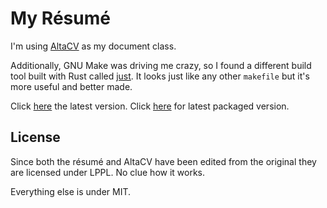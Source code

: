 # My Résumé

I'm using [AltaCV](https://github.com/liantze/AltaCV) as my document class.

Additionally, GNU Make was driving me crazy, so I found a different build tool built with Rust called [just](https://github.com/casey/just). It looks just like any other `makefile` but it's more useful and better made.

Click [here](./preview-latex/document.pdf) the latest version. Click [here](./preview-latex/archive/Avar%20Campopiano,%20Julián%20-%20Résumé%20-%202023-01-23.pdf) for latest packaged version.

## License

Since both the résumé and AltaCV have been edited from the original they are licensed under LPPL. No clue how it works.

Everything else is under MIT.
